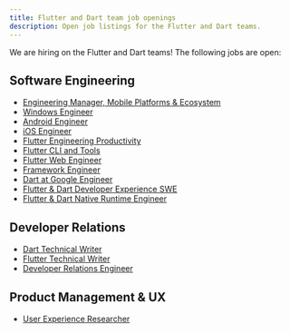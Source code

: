 ```yaml
---
title: Flutter and Dart team job openings
description: Open job listings for the Flutter and Dart teams.
---
```


We are hiring on the Flutter and Dart teams!
The following jobs are open:

## Software Engineering

* [Engineering Manager, Mobile Platforms & Ecosystem]({{site.url}}/jobs/eng_mgr)
* [Windows Engineer]({{site.url}}/jobs/windows)
* [Android Engineer]({{site.url}}/jobs/android)
* [iOS Engineer]({{site.url}}/jobs/ios)
* [Flutter Engineering Productivity]({{site.url}}/jobs/infrastructure)
* [Flutter CLI and Tools]({{site.url}}/jobs/tools)
* [Flutter Web Engineer]({{site.url}}/jobs/engine_web)
* [Framework Engineer]({{site.url}}/jobs/framework)
* [Dart at Google Engineer]({{site.url}}/jobs/dart_google)
* [Flutter & Dart Developer Experience SWE]({{site.url}}/jobs/devexp)
* [Flutter & Dart Native Runtime Engineer]({{site.url}}/jobs/native_runtime)

## Developer Relations

* [Dart Technical Writer]({{site.url}}/jobs/writer)
* [Flutter Technical Writer]({{site.url}}/jobs/flutter_writer)
* [Developer Relations Engineer]({{site.url}}/jobs/dre)

## Product Management & UX

* [User Experience Researcher]({{site.url}}/jobs/uxr)
